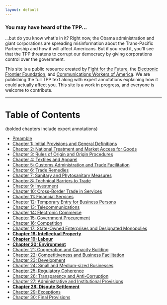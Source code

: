 ```yaml
---
layout: default
---
```


### **You may have heard of the TPP...**

...but do you know
what's in it? Right now, the Obama administration and giant corporations are
spreading misinformation about the Trans-Pacific Partnership and
how it will affect Americans. But if you read it,
you'll see that the TPP threatens to corrupt our democracy by giving
corporations control over the government.

This site is a public resource created by
[Fight for the Future](https://www.fightforthefuture.org), the
[Electronic Frontier Foundation](https://www.eff.org), and
[Communications Workers of America](http://www.cwa-union.org/). We are
publishing the full TPP text along with expert annotations explaining
how it could actually affect you. This site is a work in progress, and
everyone is welcome to contribute.

---------

# **Table of Contents**

(bolded chapters include expert annotations)

* [Preamble](preamble.html)
* [Chapter 1: Initial Provisions and General Definitions](ch01.html)
* [Chapter 2: National Treatment and Market Access for Goods](ch02.html)
* [Chapter 3: Rules of Origin and Origin Procedures](ch03.html)
* [Chapter 4: Textiles and Apparel](ch04.html)
* [Chapter 5: Customs Administration and Trade Facilitation](ch05.html)
* [Chapter 6: Trade Remedies](ch06.html)
* [Chapter 7: Sanitary and Phytosanitary Measures](ch07.html)
* [Chapter 8: Technical Barriers to Trade](ch08.html)
* [Chapter 9: Investment](ch09.html)
* [Chapter 10: Cross-Border Trade in Services](ch10.html)
* [Chapter 11: Financial Services](ch11.html)
* [Chapter 12: Temporary Entry for Business Persons](ch12.html)
* [Chapter 13: Telecommunications](ch13.html)
* [Chapter 14: Electronic Commerce](ch14.html)
* [Chapter 15: Government Procurement](ch15.html)
* [Chapter 16: Competition](ch16.html)
* [Chapter 17: State-Owned Enterprises and Designated Monopolies](ch17.html)
* **[Chapter 18: Intellectual Property](ch18.html)**
* **[Chapter 19: Labour](ch19.html)**
* **[Chapter 20: Environment](ch20.html)**
* [Chapter 21: Cooperation and Capacity Building](ch21.html)
* [Chapter 22: Competitiveness and Business Facilitation](ch22.html)
* [Chapter 23: Development](ch23.html)
* [Chapter 24: Small and Medium-sized Businesses](ch24.html)
* [Chapter 25: Regulatory Coherence](ch25.html)
* [Chapter 26: Transparency and Anti-Corruption](ch26.html)
* [Chapter 27: Administrative and Institutional Provisions](ch27.html)
* **[Chapter 28: Dispute Settlement](ch28.html)**
* [Chapter 29: Exceptions](ch29.html)
* [Chapter 30: Final Provisions](ch30.html)


